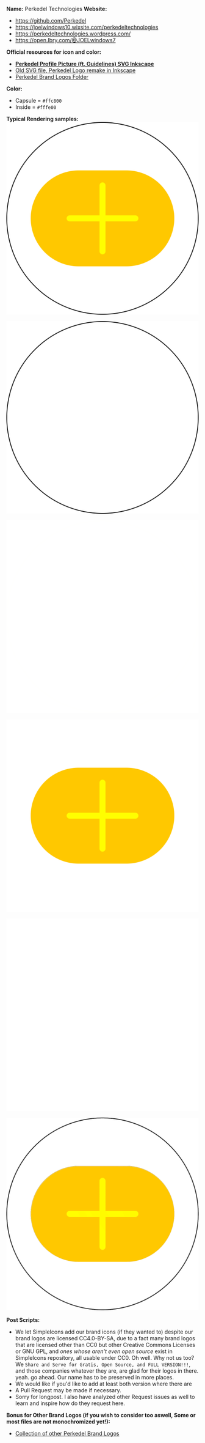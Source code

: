 <!-- Before opening a new issue search for duplicate or closed issues -->


<!-- When requesting a new icon we need information such as: -->
**Name:** Perkedel Technologies
**Website:** 
- https://github.com/Perkedel 
- https://joelwindows10.wixsite.com/perkedeltechnologies
- https://perkedeltechnologies.wordpress.com/
- https://open.lbry.com/@JOELwindows7

**Official resources for icon and color:**
  <!-- for example media kits, brand guidelines, SVG files, ...) -->
- [**Perkedel Profile Picture (ft. Guidelines) SVG Inkscape**](https://github.com/Perkedel/HexagonEngine/blob/master/Inkscape/Logo%20Setup/Perkedel%20Profile%202048x2048.svg )
- [Old SVG file, Perkedel Logo remake in Inkscape](https://github.com/Perkedel/HexagonEngine/blob/master/Inkscape/Logo%20Setup/JOELwindows7_Perkedel_Logo_make_again.svg )
- [Perkedel Brand Logos Folder](https://github.com/Perkedel/HexagonEngine/tree/master/Inkscape/Logo%20Setup )

**Color:**
- Capsule = `#ffc800`
- Inside = `#fffe00`

**Typical Rendering samples:**
![Perkedel Profile 2048x2048](https://github.com/Perkedel/HexagonEngine/raw/master/Inkscape/Logo%20Setup/Perkedel%20Profile%202048x2048.png )

![Perkedel Monochrome](https://raw.githubusercontent.com/Perkedel/HexagonEngine/master/Inkscape/Logo%20Setup/Perkedel%20Profile%20Monochrome%202048x2048.png )

![Perkedel Monochrome white all](https://raw.githubusercontent.com/Perkedel/HexagonEngine/master/Inkscape/Logo%20Setup/Perkedel%20Profile%20Monochrome%20White%20Circle%202048x2048.png )

![Perkedel No Circle](https://raw.githubusercontent.com/Perkedel/HexagonEngine/master/Inkscape/Logo%20Setup/Perkedel%20Profile%20No%20Circle%202048x2048.png )

![Perkedel Monochrome No circle](https://raw.githubusercontent.com/Perkedel/HexagonEngine/master/Inkscape/Logo%20Setup/Perkedel%20Profile%20Monochrome%20No%20Circle%202048x2048.png ) 

![Perkedel is Spinning](https://raw.githubusercontent.com/Perkedel/HexagonEngine/master/Synfig/Export%20Synfig/Perkedel_Profile_woosie_smaller.gif )

**Post Scripts:** 
- We let SimpleIcons add our brand icons (if they wanted to) despite our brand logos are licensed CC4.0-BY-SA, due to a fact many brand logos that are licensed other than CC0 but other Creative Commons Licenses or GNU GPL, and *ones whose aren't even open source* exist in SimpleIcons repository, all usable under CC0. Oh well. Why not us too? We `Share and Serve for Gratis, Open Source, and FULL VERSION!!!`, and those companies whatever they are, are glad for their logos in there. yeah. go ahead. Our name has to be preserved in more places.
- We would like if you'd like to add at least both version where there are
- A Pull Request may be made if necessary.
- Sorry for longpost. I also have analyzed other Request issues as well to learn and inspire how do they request here.

**Bonus for Other Brand Logos (if you wish to consider too aswell, Some or most files are not monochromized yet!):**
- [Collection of other Perkedel Brand Logos](https://github.com/Perkedel/HexagonEngine/blob/master/Inkscape/Logo%20Setup/JOELwindows7_LogoSet.svg )

<!--
We won't add non-brand icons or anything related to illegal services.
If in doubt open an issue and we'll have a look.
-->

